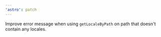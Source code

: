 ```yaml
---
'astro': patch
---
```


Improve error message when using `getLocaleByPath` on path that doesn't contain any locales.
